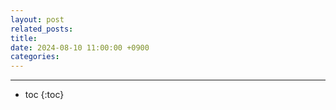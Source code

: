 ```yaml
---
layout: post
related_posts: 
title: 
date: 2024-08-10 11:00:00 +0900
categories:
---
```

* * *
* toc
{:toc}